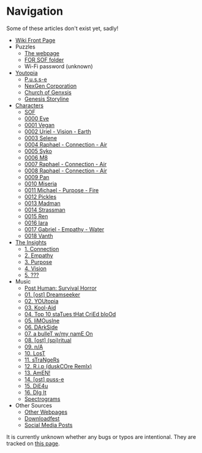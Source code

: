 # Navigation

Some of these articles don't exist yet, sadly!

- [Wiki Front Page](./index)
- Puzzles
  - [The webpage](./pages/webpage)
  - [FOR SOF folder](./pages/files/for-sof)
  - Wi-Fi password (unknown)
- [Youtopia](./pages/lore/youtopia)
  - [P.u.s.s-e](./pages/lore/pusse)
  - [NexGen Corporation](./pages/lore/nex-gen-corporation)
  - [Church of Genxsis](pages/lore/church.md)
  - [Genesis Storyline](pages/lore/genesis-storyline)
- [Characters](pages/characters/characters.md)
  - [SOF](pages/characters/sof)
  - [0000 Eve](pages/characters/eve)
  - [0001 Vegan](pages/characters/vegan)
  - [0002 Uriel - Vision - Earth](pages/characters/uriel)
  - [0003 Selene](pages/characters/selene)
  - [0004 Raphael - Connection - Air](pages/characters/raphael)
  - [0005 Syko](pages/characters/syko)
  - [0006 M8](pages/characters/m8)
  - [0007 Raphael - Connection - Air](pages/characters/raphael)
  - [0008 Raphael - Connection - Air](pages/characters/raphael)
  - [0009 Pan](pages/characters/pan)
  - [0010 Miseria](pages/characters/miseria)
  - [0011 Michael - Purpose - Fire](pages/characters/michael)
  - [0012 Pickles](pages/characters/pickles)
  - [0013 Madman](pages/characters/madman)
  - [0014 Strassman](pages/characters/strassman)
  - [0015 Ren](pages/characters/ren)
  - [0016 Iara](pages/characters/iara)
  - [0017 Gabriel - Empathy - Water](pages/characters/gabriel)
  - [0018 Vanth](pages/characters/vanth)
- [The Insights](pages/lore/insights)
  - [1. Connection](pages/lore/insight1-connection)
  - [2. Empathy](pages/lore/insight2-empathy)
  - [3. Purpose](pages/lore/insight3-purpose)
  - [4. Vision](pages/lore/insight4-vision)
  - [5. ???](pages/lore/insights#the-fifth-insight)
- Music
  - [Post Human: Survival Horror](pages/music/ph-survival-horror)
  - [01. [ost] Dreamseeker](pages/music/song-dreamseeker)
  - [02. YOUtopia](pages/music/song-youtopia)
  - [03. Kool-Aid](pages/music/song-koolaid)
  - [04. Top 10 staTues tHat CriEd bloOd](pages/music/song-top10)
  - [05. liMOusIne](pages/music/song-limousine)
  - [06. DArkSide](pages/music/song-darkside)
  - [07. a bulleT w/my namE On](pages/music/song-abwmno)
  - [08. [ost] (spi)ritual](pages/music/song-spiritual)
  - [09. n/A](pages/music/song-na)
  - [10. LosT](pages/music/song-lost)
  - [11. sTraNgeRs](pages/music/song-strangers)
  - [12. R.i.p (duskCOre RemIx)](pages/music/song-rip)
  - [13. AmEN!](pages/music/song-amen)
  - [14. [ost] puss-e](pages/music/song-pusse)
  - [15. DiE4u](pages/music/song-die4u)
  - [16. DIg It](pages/music/song-digit)
  - [Spectrograms](pages/music/spectrograms)
- Other Sources
  - [Other Webpages](pages/other-webpages)
  - [Downloadfest](pages/lore/downloadfest.md)
  - [Social Media Posts](pages/socials/social-posts)

It is currently unknown whether any bugs or typos are intentional. They are tracked 
on [this page](pages/bugs-typos.md).